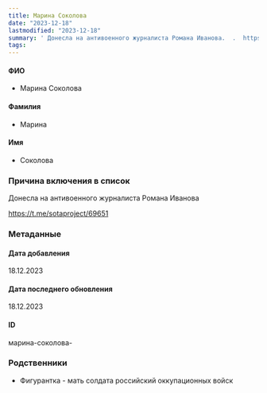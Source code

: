 ```yaml
---
title: Марина Соколова
date: "2023-12-18"
lastmodified: "2023-12-18"
summary: ' Донесла на антивоенного журналиста Романа Иванова.  .  https\://t.me/sotaproject/69651'
tags: 
---
```

<!--# pp2-->
<!--## Фигурант-->
<!--### Личные данные-->
#### ФИО
- Марина Соколова
#### Фамилия
- Марина
#### Имя
- Соколова
### Причина включения в список
Донесла на антивоенного журналиста Романа Иванова
 
 https://t.me/sotaproject/69651
### Метаданные
#### Дата добавления
18.12.2023
#### Дата последнего обновления
18.12.2023
#### ID
марина-соколова-
### Родственники
- Фигурантка - мать солдата российский оккупационных войск
<!--## END;-->
